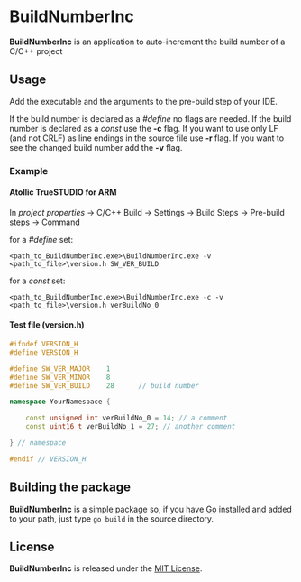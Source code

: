 # BuildNumberInc

__BuildNumberInc__ is an application to auto-increment the build number of a C/C++ project

## Usage

Add the executable and the arguments to the pre-build step of your IDE.

If the build number is declared as a _#define_ no flags are needed.
If the build number is declared as a _const_ use the __-c__ flag.
If you want to use only LF (and not CRLF) as line endings in the source file use __-r__ flag.
If you want to see the changed build number add the __-v__ flag.

### Example

#### Atollic TrueSTUDIO for ARM

In _project properties_ -> C/C++ Build -> Settings -> Build Steps -> Pre-build steps -> Command

for a _#define_ set:
```
<path_to_BuildNumberInc.exe>\BuildNumberInc.exe -v <path_to_file>\version.h SW_VER_BUILD
```
for a _const_ set:
```
<path_to_BuildNumberInc.exe>\BuildNumberInc.exe -c -v <path_to_file>\version.h verBuildNo_0
```

#### Test file (version.h)

```cpp
#ifndef VERSION_H
#define VERSION_H

#define SW_VER_MAJOR	1
#define SW_VER_MINOR	8
#define SW_VER_BUILD	28		// build number

namespace YourNamespace {

    const unsigned int verBuildNo_0 = 14; // a comment
    const uint16_t verBuildNo_1 = 27; // another comment

} // namespace

#endif // VERSION_H
```

## Building the package

__BuildNumberInc__ is a simple package so, if you have [Go](https://golang.org/) installed and
added to your path, just type `go build` in the source directory.

## License

__BuildNumberInc__ is released under the [MIT License](https://opensource.org/licenses/MIT).
